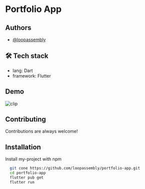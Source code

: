 
# Portfolio App


## Authors

- [@loopassembly](https://www.github.com/loopassembly)


## 🛠 Tech stack 
- lang: Dart 
- framework: Flutter


## Demo


![clip](https://github.com/loopassembly/portfolio-app/assets/62586139/0a8a381e-87a9-416a-ab66-e27e05a0c225)


## Contributing

Contributions are always welcome!

                                     

## Installation

Install my-project with npm

```bash
  git cone https://github.com/loopassembly/portfolio-app.git
  cd portfolio-app
  flutter pub get
  flutter run

```
    
